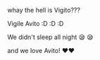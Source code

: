 whay the hell is Vigito???

Vigile Avito :D :D :D

We didn't sleep all night 😪 😪

and we love Avito! ❤❤

